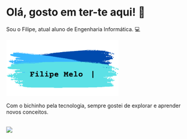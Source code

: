 # Olá, gosto em ter-te aqui! 👋

Sou o Filipe, atual aluno de Engenharia Informática. 💻

<img height="150px" src="https://github.com/filipe-meloo/filipe-meloo/blob/main/imgs/giffilipe.gif">

Com o bichinho pela tecnologia, sempre gostei de explorar e aprender novos conceitos. 

<br><img height="180em" src="https://github-readme-stats.vercel.app/api?username=filipe-meloo&show_icons=true&hide_border=true&&count_private=true&include_all_commits=true" />
